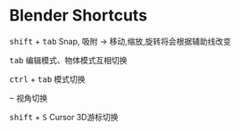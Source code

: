 # Blender Shortcuts

<kbd>shift</kbd> + <kbd>tab</kbd> Snap, 吸附 -> 移动,缩放,旋转将会根据辅助线改变

<kbd>tab</kbd> 编辑模式、物体模式互相切换

<kbd>ctrl</kbd> + <kbd>tab</kbd> 模式切换

<kbd>~</kbd> 视角切换

<kbd>shift</kbd> + <kbd>S</kbd> Cursor 3D游标切换

